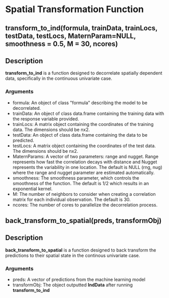 # Spatial Transformation Function

## transform_to_ind(formula, trainData, trainLocs, testData, testLocs, MaternParam=NULL, smoothness = 0.5, M = 30, ncores)

## Description
**transform_to_ind** is a function designed to decorrelate spatially dependent data, specifically in the continuous univariate case.

### Arguments 
* formula: An object of class "formula" describing the model to be decorrelated.
* trainData: An object of class data.frame containing the training data with the response variable provided.
* trainLocs: A matrix object containing the coordinates of the training data. The dimensions should be nx2.
* testData: An object of class data.frame containing the data to be predicted.
* testLocs: A matrix object containing the coordinates of the test data. The dimensions should be nx2.
* MaternParams: A vector of two parameters: range and nugget. Range represents how fast the correlation decays with distance and Nugget represents the variability in one location. The default is NULL (rng, nug) where the range and nugget parameter are estimated automatically.
* smoothness: The smoothness parameter, which controls the smoothness of the function. The default is 1/2 which results in an exponential kernel. 
* M: The number of neighbors to consider when creating a correlation matrix for each individual observation. The default is 30.
* ncores: The number of cores to parallelize the decorrelation process.

  

## back_transform_to_spatial(preds, transformObj)

## Description
**back_transform_to_spatial** is a function designed to back transform the predictions to their spatial state in the continous univariate case.

### Arguments 
* preds: A vector of predictions from the machine learning model
* transformObj: The object outputted **IndData** after running **transform_to_ind** 
